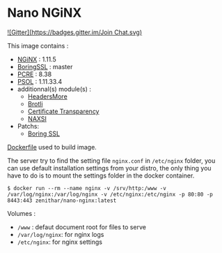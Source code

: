 # Nano NGiNX 

[![Gitter](https://badges.gitter.im/Join Chat.svg)](https://gitter.im/Zenithar/nano-nginx?utm_source=badge&utm_medium=badge&utm_campaign=pr-badge&utm_content=badge)

This image contains :

* [NGiNX](http://nginx.org) : 1.11.5
* [BoringSSL](https://boringssl.googlesource.com/boringssl/) : master
* [PCRE](http://www.pcre.org) : 8.38
* [PSOL](https://github.com/pagespeed/ngx_pagespeed) : 1.11.33.4
* additionnal(s) module(s) :
  * [HeadersMore](https://github.com/openresty/headers-more-nginx-module)
  * [Brotli](https://github.com/google/ngx_brotli)
  * [Certificate Transparency](https://github.com/grahamedgecombe/nginx-ct)
  * [NAXSI](https://github.com/nbs-system/naxsi)
* Patchs:
  * [Boring SSL](https://gist.githubusercontent.com/Zenithar/66dedc0e4dbe54ecb8949822526634a7/raw/f71c103445aa32d40653e941121069b2c6b980d8/boringssl_nginx.patch)

[Dockerfile](https://gist.github.com/Zenithar/9209968) used to build image.

The server try to find the setting file `nginx.conf` in `/etc/nginx` folder, you can use default installation settings from your distro, the only thing you have to do is to mount the settings folder in the docker container.

```
$ docker run --rm --name nginx -v /srv/http:/www -v /var/log/nginx:/var/log/nginx -v /etc/nginx:/etc/nginx -p 80:80 -p 8443:443 zenithar/nano-nginx:latest
```

Volumes :

 * `/www` : defaut document root for files to serve
 * `/var/log/nginx`: for nginx logs
 * `/etc/nginx`: for nginx settings
